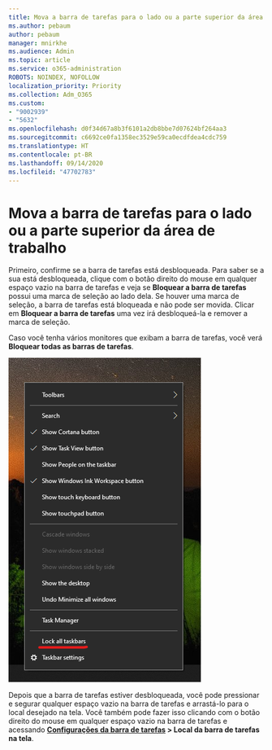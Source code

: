 ```yaml
---
title: Mova a barra de tarefas para o lado ou a parte superior da área de trabalho
ms.author: pebaum
author: pebaum
manager: mnirkhe
ms.audience: Admin
ms.topic: article
ms.service: o365-administration
ROBOTS: NOINDEX, NOFOLLOW
localization_priority: Priority
ms.collection: Adm_O365
ms.custom:
- "9002939"
- "5632"
ms.openlocfilehash: d0f34d67a8b3f6101a2db8bbe7d07624bf264aa3
ms.sourcegitcommit: c6692ce0fa1358ec3529e59ca0ecdfdea4cdc759
ms.translationtype: HT
ms.contentlocale: pt-BR
ms.lasthandoff: 09/14/2020
ms.locfileid: "47702783"
---
```

# <a name="move-the-taskbar-to-either-side-or-the-top-of-your-desktop"></a>Mova a barra de tarefas para o lado ou a parte superior da área de trabalho

Primeiro, confirme se a barra de tarefas está desbloqueada. Para saber se a sua está desbloqueada, clique com o botão direito do mouse em qualquer espaço vazio na barra de tarefas e veja se **Bloquear a barra de tarefas** possui uma marca de seleção ao lado dela. Se houver uma marca de seleção, a barra de tarefas está bloqueada e não pode ser movida. Clicar em **Bloquear a barra de tarefas** uma vez irá desbloqueá-la e remover a marca de seleção.

Caso você tenha vários monitores que exibam a barra de tarefas, você verá **Bloquear todas as barras de tarefas**.

![Bloqueie todas as barras de tarefas](media/lock-all-taskbars.png)

Depois que a barra de tarefas estiver desbloqueada, você pode pressionar e segurar qualquer espaço vazio na barra de tarefas e arrastá-lo para o local desejado na tela. Você também pode fazer isso clicando com o botão direito do mouse em qualquer espaço vazio na barra de tarefas e acessando **[Configurações da barra de tarefas](ms-settings:taskbar?activationSource=GetHelp) > Local da barra de tarefas na tela**.
